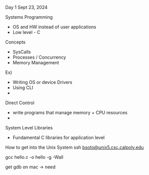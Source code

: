 Day 1
Sept 23, 2024

Systems Programming
- OS and HW instead of user applications
- Low level - C 

Concepts
- SysCalls
- Processes / Concurrency
- Memory Management

Ex)
- Writing OS or device Drivers
- Using CLI
- 

Direct Control
- write programs that manage memory + CPU resources
- 

System Level Libraries
- Fundamental C libraries for application level

How to get into the Unix System
ssh bsoto@unix5.csc.calpoly.edu

gcc hello.c -o hello -g -Wall

get gdb on mac -> need 